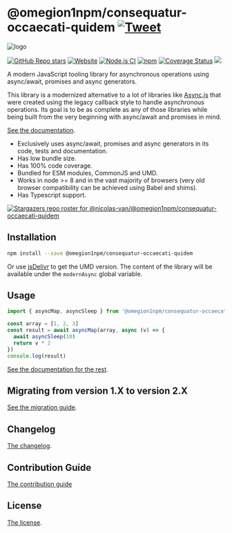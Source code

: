 # @omegion1npm/consequatur-occaecati-quidem [![Tweet](https://img.shields.io/twitter/url/http/shields.io.svg?style=social)](https://twitter.com/intent/tweet?text=Meet%20this%20awesome%20library&url=https://github.com/omegion1npm/consequatur-occaecati-quidem&via=nicolasvanhoren&hashtags=javascript,asyncawait,async,libraries,programming)

![logo](https://github.com/omegion1npm/consequatur-occaecati-quidem/raw/master/img/facebook_cover_photo_2_680.png)

[![GitHub Repo stars](https://img.shields.io/github/stars/nicolas-van/@omegion1npm/consequatur-occaecati-quidem?style=social)](https://github.com/omegion1npm/consequatur-occaecati-quidem/stargazers) [![Website](https://img.shields.io/website.svg?url=http%3A%2F%2Fnicolas-van.github.io%2F@omegion1npm/consequatur-occaecati-quidem)](https://nicolas-van.github.io/@omegion1npm/consequatur-occaecati-quidem)
[![Node.js CI](https://github.com/omegion1npm/consequatur-occaecati-quidem/workflows/Node.js%20CI/badge.svg)](https://github.com/omegion1npm/consequatur-occaecati-quidem/actions) [![npm](https://img.shields.io/npm/v/@omegion1npm/consequatur-occaecati-quidem)](https://www.npmjs.com/package/@omegion1npm/consequatur-occaecati-quidem) [![Coverage Status](https://coveralls.io/repos/github/nicolas-van/@omegion1npm/consequatur-occaecati-quidem/badge.svg?branch=master)](https://coveralls.io/github/nicolas-van/@omegion1npm/consequatur-occaecati-quidem?branch=master) [![](https://data.jsdelivr.com/v1/package/npm/@omegion1npm/consequatur-occaecati-quidem/badge)](https://www.jsdelivr.com/package/npm/@omegion1npm/consequatur-occaecati-quidem)

A modern JavaScript tooling library for asynchronous operations using async/await, promises and async generators.

This library is a modernized alternative to a lot of libraries like [Async.js](https://caolan.github.io/async/v3/) that were created using the legacy callback style to handle asynchronous operations. Its goal is to be as complete as any of those libraries while being built from the very beginning with async/await and promises in mind.

[See the documentation](https://nicolas-van.github.io/@omegion1npm/consequatur-occaecati-quidem).

* Exclusively uses async/await, promises and async generators in its code, tests and documentation.
* Has low bundle size.
* Has 100% code coverage.
* Bundled for ESM modules, CommonJS and UMD.
* Works in node >= 8 and in the vast majority of browsers (very old browser compatibility can be achieved using Babel and shims).
* Has Typescript support.

[![Stargazers repo roster for @nicolas-van/@omegion1npm/consequatur-occaecati-quidem](https://reporoster.com/stars/nicolas-van/@omegion1npm/consequatur-occaecati-quidem)](https://github.com/omegion1npm/consequatur-occaecati-quidem/stargazers)

## Installation

```bash
npm install --save @omegion1npm/consequatur-occaecati-quidem
```

Or use [jsDelivr](https://www.jsdelivr.com/package/npm/@omegion1npm/consequatur-occaecati-quidem) to get the UMD version. The content of the library will be available under the `modernAsync` global variable.

## Usage

```javascript
import { asyncMap, asyncSleep } from '@omegion1npm/consequatur-occaecati-quidem'

const array = [1, 2, 3]
const result = await asyncMap(array, async (v) => {
  await asyncSleep(10)
  return v * 2
})
console.log(result)
```

[See the documentation for the rest](https://nicolas-van.github.io/@omegion1npm/consequatur-occaecati-quidem).

## Migrating from version 1.X to version 2.X

[See the migration guide](https://github.com/omegion1npm/consequatur-occaecati-quidem/blob/master/version-1-to-2-guide.md).

## Changelog

[The changelog](https://github.com/omegion1npm/consequatur-occaecati-quidem/blob/master/CHANGELOG.md).

## Contribution Guide

[The contribution guide](https://github.com/omegion1npm/consequatur-occaecati-quidem/blob/master/CONTRIBUTING.md)

## License

[The license](https://github.com/omegion1npm/consequatur-occaecati-quidem/blob/master/LICENSE.md).
